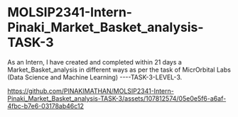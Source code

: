 # MOLSIP2341-Intern-Pinaki_Market_Basket_analysis-TASK-3
As an Intern, I have created and completed within 21 days a Market_Basket_analysis in different ways as per the task of MicrOrbital Labs (Data Science and Machine Learning) ----TASK-3-LEVEL-3.


https://github.com/PINAKIMATHAN/MOLSIP2341-Intern-Pinaki_Market_Basket_analysis-TASK-3/assets/107812574/05e0e5f6-a6af-4fbc-b7e6-03178ab46c12

